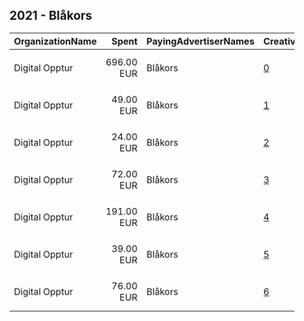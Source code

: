 ## 2021 - Blåkors 
|OrganizationName|Spent|PayingAdvertiserNames|CreativeUrls|Impressions|Genders|AgeBrackets|CountryCodes|BillingAddresses|CandidateBallotInformation|
|:---|---:|:---|:---|---:|:---|:---|:---|:---|:---|
|Digital Opptur|696.00 EUR|Blåkors|[0](https://www.snap.com/political-ads/asset/c904e17ebbade2db20f7a582a1ced99f27722cedb7f200d24ae7dfbae688f3a8?mediaType=jpg)|146,507||18+|norway|"Edvard Storms gate 2,OSLO,0166,NO"|Bla Kors|
|Digital Opptur|49.00 EUR|Blåkors|[1](https://www.snap.com/political-ads/asset/08ce81620b5b2c313063508d59d708adabdfda6d15982e7bc84a6028cd4e0813?mediaType=jpg)|8,382||18+|norway|"Edvard Storms gate 2,OSLO,0166,NO"|Bla Kors|
|Digital Opptur|24.00 EUR|Blåkors|[2](https://www.snap.com/political-ads/asset/7dabe238e52778c6f7ff5a31a98bb89f9721d4f63dd5385aa15bfe2c43169fba?mediaType=jpg)|5,042||18+|norway|"Edvard Storms gate 2,OSLO,0166,NO"|Bla Kors|
|Digital Opptur|72.00 EUR|Blåkors|[3](https://www.snap.com/political-ads/asset/5dc5df129f6ae2d0d146845d4d7fa5776528b97724a85b80dfcb4b3593eeb0f0?mediaType=jpg)|15,236||18+|norway|"Edvard Storms gate 2,OSLO,0166,NO"|Bla Kors|
|Digital Opptur|191.00 EUR|Blåkors|[4](https://www.snap.com/political-ads/asset/f165d5f1a14fbf868663d09906a6ddf6d03a94672b0df6bcdbd2c777f7f03b95?mediaType=jpg)|27,415||18+|norway|"Edvard Storms gate 2,OSLO,0166,NO"|Bla Kors|
|Digital Opptur|39.00 EUR|Blåkors|[5](https://www.snap.com/political-ads/asset/554fa5713ce75887be6c6279fe2a88ee1855762c87c28de40769bf36b03a022d?mediaType=jpg)|7,114||18+|norway|"Edvard Storms gate 2,OSLO,0166,NO"|Bla Kors|
|Digital Opptur|76.00 EUR|Blåkors|[6](https://www.snap.com/political-ads/asset/1858ecea99ff47e94c05ab873d21e578af5e54e0cb4d09157fe6b050c8e6a434?mediaType=jpg)|13,886||18+|norway|"Edvard Storms gate 2,OSLO,0166,NO"|Bla Kors|
